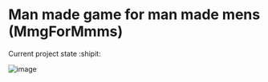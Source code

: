 # Man made game for man made mens (MmgForMmms)
Current project state :shipit:

![image](https://github.com/kiber-pacan/MmgForMmms/assets/153371235/117048ed-cf9c-43a1-83b4-44de75f71e5e)


